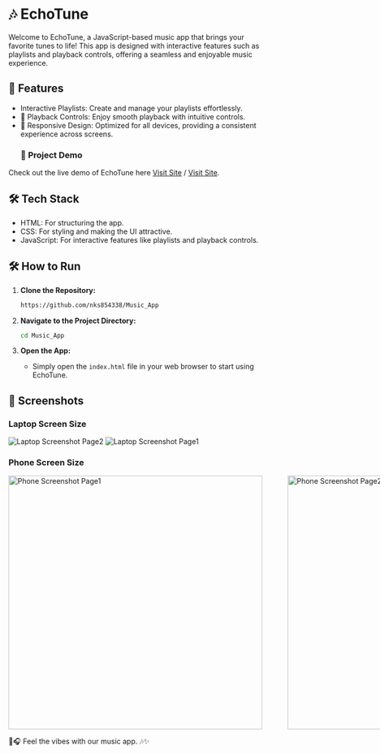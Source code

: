 # 🎶 EchoTune
Welcome to EchoTune, a JavaScript-based music app that brings your favorite tunes to life! This app is designed with interactive features such as playlists and playback controls, offering a seamless and enjoyable music experience.

## 🌟 Features
* Interactive Playlists: Create and manage your playlists effortlessly.
* 🎵 Playback Controls: Enjoy smooth playback with intuitive controls.
* 🎨 Responsive Design: Optimized for all devices, providing a consistent experience across screens.
  ### 🚀 Project Demo
Check out the live demo of EchoTune here [Visit Site]([https://example.com](https://nks854338.github.io/Music_App/)) / [Visit Site](https://aesthetic-baklava-898647.netlify.app).

## 🛠️ Tech Stack
* HTML: For structuring the app.
* CSS: For styling and making the UI attractive.
* JavaScript: For interactive features like playlists and playback controls.
## 🛠️ How to Run

1. **Clone the Repository:**

    ```bash
    https://github.com/nks854338/Music_App
    ```

2. **Navigate to the Project Directory:**

    ```bash
    cd Music_App
    ```

3. **Open the App:**
   - Simply open the `index.html` file in your web browser to start using EchoTune.
   
## 📸 Screenshots

### Laptop Screen Size

![Laptop Screenshot Page2](https://github.com/user-attachments/assets/6a67beaf-f65c-491b-a00e-47f76e9a6a35)
![Laptop Screenshot Page1](https://github.com/user-attachments/assets/97986447-5252-4db8-a52a-fdaf37d90197)

### Phone Screen Size

<div  style="display: flex; justify-content: space-evenly; gap: 20px;">
  <img src="https://github.com/user-attachments/assets/9dc8f2f9-a899-4140-b6bc-179011ea9d2d" alt="Phone Screenshot Page1" height="500px" style="margin-right: 30px;"/>
  <img src="https://github.com/user-attachments/assets/0d41158f-6822-4b66-b00e-9d48bcb51478" alt="Phone Screenshot Page2" height="500px" />
</div>





















🎵🎧 Feel the vibes with our music app. 🎶✨
